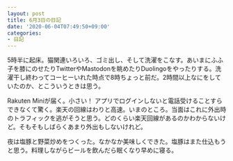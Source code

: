 ```yaml
---
layout: post
title: 6月3日の日記
date: '2020-06-04T07:49:50+09:00'
categories:
- 日記
---
```


5時半に起床。猫関連いろいろ、ゴミ出し、そして洗濯をこなす。あいまにふふ子を膝にのせたりTwitterやMastodonを眺めたりDuolingoをやったりする。洗濯干し終わってコーヒーいれた時点で8時ちょっと前だ。2時間以上なにをしていたのか、とこういうときは思う。

Rakuten Miniが届く。小さい！ アプリでログインしないと電話受けることすらできなくて驚く。楽天の回線はわりと高速。いまのところ。当面はこれに外出時のトラフィックを逃がそうと思う。どのくらい楽天回線があるのかわからないけど。そもそもしばらくあまり外出もしないけれど。

夜は塩豚と野菜炒めをつくった。なかなか美味しくできた。塩豚はまた仕込もうと思う。料理しながらビールを飲んだら眠くなり早めに寝る。


